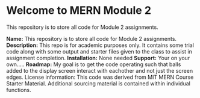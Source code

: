 # Welcome to MERN Module 2
This repository is to store all code for Module 2 assignments.

**Name:** This repository is to store all code for Module 2 assignments.  
**Description:** This repo is for academic purposes only. It contains some trial code along with some output and starter files given to the class to assist in assignment completion.
**Installation:** None needed
**Support:** Your on your own.....
**Roadmap:** My goal is to get the code operating such that balls added to the display screen interact with eachother and not just the screen edges.
License information: This code was derived from MIT MERN Course Starter Material. Additional sourcing material is contained within individual functions. 
